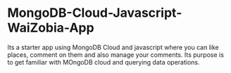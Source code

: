 # MongoDB-Cloud-Javascript-WaiZobia-App
Its a starter app using MongoDB Cloud and javascript where you can like places, comment on them and also manage your comments. Its purpose is to get familiar with MOngoDB cloud and querying data operations.
